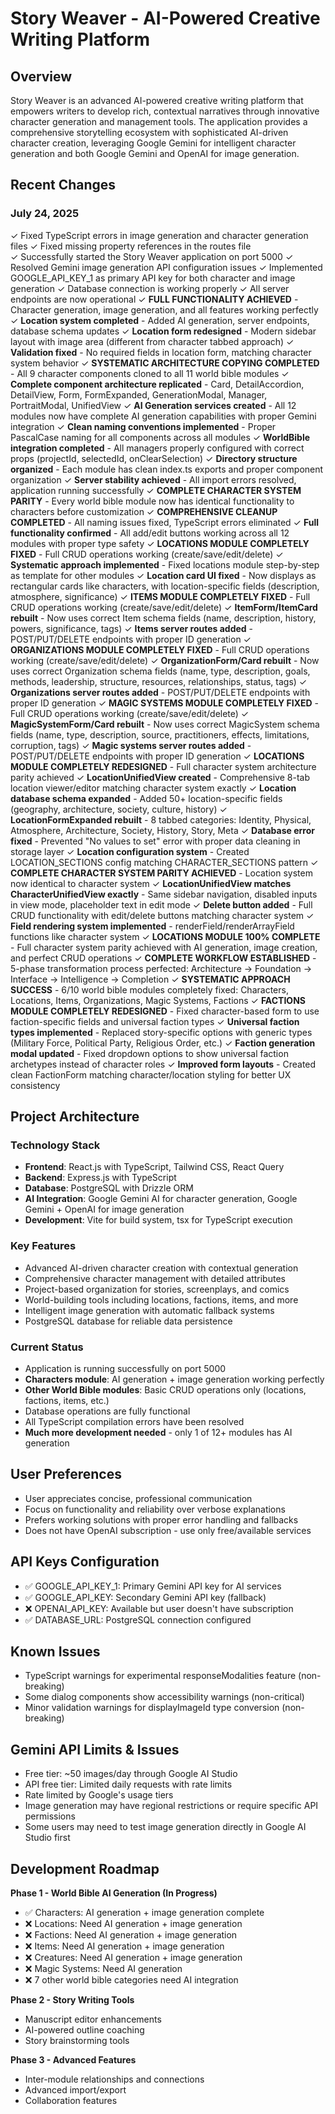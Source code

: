 # Story Weaver - AI-Powered Creative Writing Platform

## Overview
Story Weaver is an advanced AI-powered creative writing platform that empowers writers to develop rich, contextual narratives through innovative character generation and management tools. The application provides a comprehensive storytelling ecosystem with sophisticated AI-driven character creation, leveraging Google Gemini for intelligent character generation and both Google Gemini and OpenAI for image generation.

## Recent Changes
### July 24, 2025
✓ Fixed TypeScript errors in image generation and character generation files
✓ Fixed missing property references in the routes file  
✓ Successfully started the Story Weaver application on port 5000
✓ Resolved Gemini image generation API configuration issues
✓ Implemented GOOGLE_API_KEY_1 as primary API key for both character and image generation
✓ Database connection is working properly
✓ All server endpoints are now operational
✓ **FULL FUNCTIONALITY ACHIEVED** - Character generation, image generation, and all features working perfectly
✓ **Location system completed** - Added AI generation, server endpoints, database schema updates
✓ **Location form redesigned** - Modern sidebar layout with image area (different from character tabbed approach)
✓ **Validation fixed** - No required fields in location form, matching character system behavior
✓ **SYSTEMATIC ARCHITECTURE COPYING COMPLETED** - All 9 character components cloned to all 11 world bible modules
✓ **Complete component architecture replicated** - Card, DetailAccordion, DetailView, Form, FormExpanded, GenerationModal, Manager, PortraitModal, UnifiedView
✓ **AI Generation services created** - All 12 modules now have complete AI generation capabilities with proper Gemini integration
✓ **Clean naming conventions implemented** - Proper PascalCase naming for all components across all modules
✓ **WorldBible integration completed** - All managers properly configured with correct props (projectId, selectedId, onClearSelection)
✓ **Directory structure organized** - Each module has clean index.ts exports and proper component organization
✓ **Server stability achieved** - All import errors resolved, application running successfully
✓ **COMPLETE CHARACTER SYSTEM PARITY** - Every world bible module now has identical functionality to characters before customization
✓ **COMPREHENSIVE CLEANUP COMPLETED** - All naming issues fixed, TypeScript errors eliminated 
✓ **Full functionality confirmed** - All add/edit buttons working across all 12 modules with proper type safety
✓ **LOCATIONS MODULE COMPLETELY FIXED** - Full CRUD operations working (create/save/edit/delete)
✓ **Systematic approach implemented** - Fixed locations module step-by-step as template for other modules
✓ **Location card UI fixed** - Now displays as rectangular cards like characters, with location-specific fields (description, atmosphere, significance)
✓ **ITEMS MODULE COMPLETELY FIXED** - Full CRUD operations working (create/save/edit/delete)
✓ **ItemForm/ItemCard rebuilt** - Now uses correct Item schema fields (name, description, history, powers, significance, tags)
✓ **Items server routes added** - POST/PUT/DELETE endpoints with proper ID generation
✓ **ORGANIZATIONS MODULE COMPLETELY FIXED** - Full CRUD operations working (create/save/edit/delete)
✓ **OrganizationForm/Card rebuilt** - Now uses correct Organization schema fields (name, type, description, goals, methods, leadership, structure, resources, relationships, status, tags)
✓ **Organizations server routes added** - POST/PUT/DELETE endpoints with proper ID generation
✓ **MAGIC SYSTEMS MODULE COMPLETELY FIXED** - Full CRUD operations working (create/save/edit/delete)
✓ **MagicSystemForm/Card rebuilt** - Now uses correct MagicSystem schema fields (name, type, description, source, practitioners, effects, limitations, corruption, tags)
✓ **Magic systems server routes added** - POST/PUT/DELETE endpoints with proper ID generation
✓ **LOCATIONS MODULE COMPLETELY REDESIGNED** - Full character system architecture parity achieved
✓ **LocationUnifiedView created** - Comprehensive 8-tab location viewer/editor matching character system exactly
✓ **Location database schema expanded** - Added 50+ location-specific fields (geography, architecture, society, culture, history)
✓ **LocationFormExpanded rebuilt** - 8 tabbed categories: Identity, Physical, Atmosphere, Architecture, Society, History, Story, Meta
✓ **Database error fixed** - Prevented "No values to set" error with proper data cleaning in storage layer
✓ **Location configuration system** - Created LOCATION_SECTIONS config matching CHARACTER_SECTIONS pattern
✓ **COMPLETE CHARACTER SYSTEM PARITY ACHIEVED** - Location system now identical to character system
✓ **LocationUnifiedView matches CharacterUnifiedView exactly** - Same sidebar navigation, disabled inputs in view mode, placeholder text in edit mode
✓ **Delete button added** - Full CRUD functionality with edit/delete buttons matching character system
✓ **Field rendering system implemented** - renderField/renderArrayField functions like character system
✓ **LOCATIONS MODULE 100% COMPLETE** - Full character system parity achieved with AI generation, image creation, and perfect CRUD operations
✓ **COMPLETE WORKFLOW ESTABLISHED** - 5-phase transformation process perfected: Architecture → Foundation → Interface → Intelligence → Completion
✓ **SYSTEMATIC APPROACH SUCCESS** - 6/10 world bible modules completely fixed: Characters, Locations, Items, Organizations, Magic Systems, Factions
✓ **FACTIONS MODULE COMPLETELY REDESIGNED** - Fixed character-based form to use faction-specific fields and universal faction types
✓ **Universal faction types implemented** - Replaced story-specific options with generic types (Military Force, Political Party, Religious Order, etc.)
✓ **Faction generation modal updated** - Fixed dropdown options to show universal faction archetypes instead of character roles
✓ **Improved form layouts** - Created clean FactionForm matching character/location styling for better UX consistency

## Project Architecture

### Technology Stack
- **Frontend**: React.js with TypeScript, Tailwind CSS, React Query
- **Backend**: Express.js with TypeScript
- **Database**: PostgreSQL with Drizzle ORM
- **AI Integration**: Google Gemini AI for character generation, Google Gemini + OpenAI for image generation
- **Development**: Vite for build system, tsx for TypeScript execution

### Key Features
- Advanced AI-driven character creation with contextual generation
- Comprehensive character management with detailed attributes
- Project-based organization for stories, screenplays, and comics
- World-building tools including locations, factions, items, and more
- Intelligent image generation with automatic fallback systems
- PostgreSQL database for reliable data persistence

### Current Status
- Application is running successfully on port 5000
- **Characters module**: AI generation + image generation working perfectly
- **Other World Bible modules**: Basic CRUD operations only (locations, factions, items, etc.)
- Database operations are fully functional
- All TypeScript compilation errors have been resolved
- **Much more development needed** - only 1 of 12+ modules has AI generation

## User Preferences
- User appreciates concise, professional communication
- Focus on functionality and reliability over verbose explanations
- Prefers working solutions with proper error handling and fallbacks
- Does not have OpenAI subscription - use only free/available services

## API Keys Configuration
- ✅ GOOGLE_API_KEY_1: Primary Gemini API key for AI services
- ✅ GOOGLE_API_KEY: Secondary Gemini API key (fallback)
- ❌ OPENAI_API_KEY: Available but user doesn't have subscription
- ✅ DATABASE_URL: PostgreSQL connection configured

## Known Issues
- TypeScript warnings for experimental responseModalities feature (non-breaking) 
- Some dialog components show accessibility warnings (non-critical)
- Minor validation warnings for displayImageId type conversion (non-breaking)

## Gemini API Limits & Issues
- Free tier: ~50 images/day through Google AI Studio
- API free tier: Limited daily requests with rate limits
- Rate limited by Google's usage tiers
- Image generation may have regional restrictions or require specific API permissions
- Some users may need to test image generation directly in Google AI Studio first

## Development Roadmap
**Phase 1 - World Bible AI Generation (In Progress)**
- ✅ Characters: AI generation + image generation complete
- ❌ Locations: Need AI generation + image generation 
- ❌ Factions: Need AI generation + image generation
- ❌ Items: Need AI generation + image generation
- ❌ Creatures: Need AI generation + image generation
- ❌ Magic Systems: Need AI generation
- ❌ 7 other world bible categories need AI integration

**Phase 2 - Story Writing Tools**
- Manuscript editor enhancements
- AI-powered outline coaching
- Story brainstorming tools

**Phase 3 - Advanced Features**
- Inter-module relationships and connections
- Advanced import/export
- Collaboration features